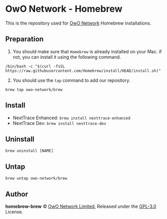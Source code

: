 <!--
 * @Author: Vincent Young
 * @Date: 2023-02-07 03:06:58
 * @LastEditors: Vincent Young
 * @LastEditTime: 2023-02-07 03:28:18
 * @FilePath: /homebrew-brew/README.md
 * @Telegram: https://t.me/missuo
 * 
 * Copyright © 2023 by Vincent, All Rights Reserved. 
-->
# OwO Network - Homebrew
This is the repository used for [OwO Network](https://github.com/OwO-Network) Homebrew installations.

## Preparation
1. You should make sure that `Homebrew` is already installed on your Mac. if not, you can install it using the following command.
```shell
/bin/bash -c "$(curl -fsSL https://raw.githubusercontent.com/Homebrew/install/HEAD/install.sh)"
```
2. You should use the `tap` command to add our repository.
```shell
brew tap owo-network/brew
```

## Install
- NextTrace Enhanced: `brew install nexttrace-enhanced`
- NextTrace Dev: `brew install nexttrace-dev`

## Uninstall
```shell
brew uninstall [NAME]
```
## Untap
```shell
brew untap owo-network/brew
```

## Author
**homebrew-brew** © [OwO Network Limited](https://github.com/OwO-Network), Released under the [GPL-3.0](./LICENSE) License.<br>
